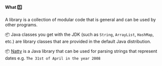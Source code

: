 <link rel="stylesheet" href="{{baseUrl}}/css/textbook.css">

<div class="website-content">

<div id="title">

#### What :one:

</div>

<div id="body">

A library is a collection of modular code that is general and can be used by other programs.

<tip-box>

:package: Java classes you get with the JDK (such as `String`, `ArrayList`, `HashMap`, etc.) are library classes that are provided in the default Java distribution.

:package: [Natty](https://github.com/joestelmach/natty) is a Java library that can be used for parsing strings that represent dates e.g. `The 31st of April in the year 2008`

</tip-box>

</div>

<div id="extras">
</div>

</div>
